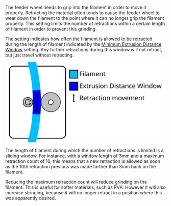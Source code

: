 The feeder wheel needs to grip into the filament in order to move it properly. Retracting the material often tends to cause the feeder wheel to wear down the filament to the point where it can no longer grip the filament properly. This setting limits the number of retractions within a certain length of filament in order to prevent this grinding.

The setting indicates how often the filament is allowed to be retracted during the length of filament indicated by the [Minimum Extrusion Distance Window](retraction_extrusion_window.md) setting. Any further retractions during this window will not retract, but just travel without retracting.

![Visualisation of retractions during a certain length of filament](../../../articles/images/retraction_count_max.svg)

The length of filament during which the number of retractions is limited is a sliding window. For instance, with a window length of 3mm and a maximum retraction count of 10, this means that a new retraction is allowed as soon as the 10th retraction previous was made farther than 3mm back on the filament.

Reducing the maximum retraction count will reduce grinding on the filament. This is useful for softer materials, such as PVA. However it will also increase stringing, because it will no longer retract in a position where this was apparently desired.